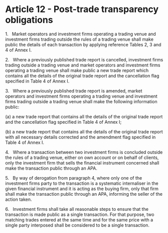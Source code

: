 # Article 12 - Post-trade transparency obligations


1.   Market operators and investment firms operating a trading venue and investment firms trading outside the rules of a trading venue shall make public the details of each transaction by applying reference Tables 2, 3 and 4 of Annex I.

2.   Where a previously published trade report is cancelled, investment firms trading outside a trading venue and market operators and investment firms operating a trading venue shall make public a new trade report which contains all the details of the original trade report and the cancellation flag specified in Table 4 of Annex I.

3.   Where a previously published trade report is amended, market operators and investment firms operating a trading venue and investment firms trading outside a trading venue shall make the following information public:

(a) a new trade report that contains all the details of the original trade report and the cancellation flag specified in Table 4 of Annex I;

(b) a new trade report that contains all the details of the original trade report with all necessary details corrected and the amendment flag specified in Table 4 of Annex I.

4.   Where a transaction between two investment firms is concluded outside the rules of a trading venue, either on own account or on behalf of clients, only the investment firm that sells the financial instrument concerned shall make the transaction public through an APA.

5.   By way of derogation from paragraph 4, where only one of the investment firms party to the transaction is a systematic internaliser in the given financial instrument and it is acting as the buying firm, only that firm shall make the transaction public through an APA, informing the seller of the action taken.

6.   Investment firms shall take all reasonable steps to ensure that the transaction is made public as a single transaction. For that purpose, two matching trades entered at the same time and for the same price with a single party interposed shall be considered to be a single transaction.

